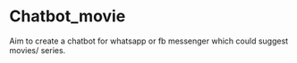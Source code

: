 # Chatbot_movie

Aim to create a chatbot for whatsapp or fb messenger which could suggest movies/ series.
